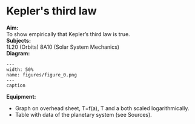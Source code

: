 # Kepler's third law 
    
<b> Aim: </b>  
 To show empirically that Kepler’s third law is true.    
<b> Subjects: </b>  
 1L20 (Orbits) 8A10 (Solar System Mechanics)   
<b> Diagram: </b>  
    
```{figure} figures/figure_0.png  
---  
width: 50%  
name: figures/figure_0.png  
---  
caption  
``` 
    
<b> Equipment: </b>  
 
 *  Graph on overhead sheet, T=f(a), T  and a both scaled logarithmically. 
 *  Table with data of the planetary system (see
 Sources). 